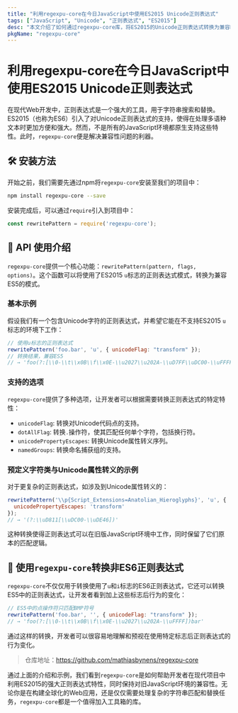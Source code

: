 ```yaml
---
title: "利用regexpu-core在今日JavaScript中使用ES2015 Unicode正则表达式"
tags: ["JavaScript", "Unicode", "正则表达式", "ES2015"]
desc: "本文介绍了如何通过regexpu-core库，将ES2015的Unicode正则表达式转换为兼容ES5的模式，让开发者可以在不支持最新标准的环境中使用先进的正则表达式功能。"
pkgName: "regexpu-core"
---
```


# 利用regexpu-core在今日JavaScript中使用ES2015 Unicode正则表达式

在现代Web开发中，正则表达式是一个强大的工具，用于字符串搜索和替换。ES2015（也称为ES6）引入了对Unicode正则表达式的支持，使得在处理多语种文本时更加方便和强大。然而，不是所有的JavaScript环境都原生支持这些特性。此时，`regexpu-core`便是解决兼容性问题的利器。

## 🛠️ 安装方法

开始之前，我们需要先通过npm将`regexpu-core`安装至我们的项目中：

```bash
npm install regexpu-core --save
```

安装完成后，可以通过`require`引入到项目中：

```javascript
const rewritePattern = require('regexpu-core');
```

## 📖 API 使用介绍

`regexpu-core`提供一个核心功能：`rewritePattern(pattern, flags, options)`。这个函数可以将使用了ES2015 `u`标志的正则表达式模式，转换为兼容ES5的模式。

### 基本示例

假设我们有一个包含Unicode字符的正则表达式，并希望它能在不支持ES2015 `u`标志的环境下工作：

```javascript
// 使用u标志的正则表达式
rewritePattern('foo.bar', 'u', { unicodeFlag: "transform" });
// 转换结果，兼容ES5
// → 'foo(?:[\\0-\\t\\x0B\\f\\x0E-\\u2027\\u202A-\\uD7FF\\uDC00-\\uFFFF]|[\\uD800-\\uDBFF][\\uDC00-\\uDFFF]|[\\uD800-\\uDBFF])bar'
```

### 支持的选项

`regexpu-core`提供了多种选项，让开发者可以根据需要转换正则表达式的特定特性：

- `unicodeFlag`: 转换对Unicode代码点的支持。
- `dotAllFlag`: 转换`.`操作符，使其匹配任何单个字符，包括换行符。
- `unicodePropertyEscapes`: 转换Unicode属性转义序列。
- `namedGroups`: 转换命名捕获组的支持。

### 预定义字符类与Unicode属性转义的示例

对于更复杂的正则表达式，如涉及到Unicode属性转义的：

```javascript
rewritePattern('\\p{Script_Extensions=Anatolian_Hieroglyphs}', 'u', {
  unicodePropertyEscapes: 'transform'
});
// → '(?:\\uD811[\\uDC00-\\uDE46])'
```

这种转换使得正则表达式可以在旧版JavaScript环境中工作，同时保留了它们原本的匹配逻辑。

## 🧪 使用`regexpu-core`转换非ES6正则表达式

`regexpu-core`不仅仅用于转换使用了`u`和`i`标志的ES6正则表达式，它还可以转换ES5中的正则表达式，让开发者看到加上这些标志后行为的变化：

```javascript
// ES5中的点操作符只匹配BMP符号
rewritePattern('foo.bar', '', { unicodeFlag: "transform" });
// → 'foo(?:[\\0-\\t\\x0B\\f\\x0E-\\u2027\\u202A-\\uFFFF])bar'
```

通过这样的转换，开发者可以很容易地理解和预视在使用特定标志后正则表达式的行为变化。

> 仓库地址：https://github.com/mathiasbynens/regexpu-core

通过上面的介绍和示例，我们看到`regexpu-core`是如何帮助开发者在现代项目中利用ES2015的强大正则表达式特性，同时保持对旧JavaScript环境的兼容性。无论你是在构建全球化的Web应用，还是仅仅需要处理复杂的字符串匹配和替换任务，`regexpu-core`都是一个值得加入工具箱的库。